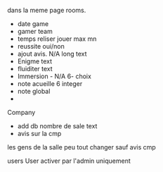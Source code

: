 dans la meme page rooms.




- date game
- gamer team
- temps reliser jouer max mn
- reussite oui/non
- ajout avis.    N/A long text
- Enigme text 
- fluiditer text
- Immersion - N/A 6- choix
- note acueille 6 integer
- note global
-


Company

- add db nombre de sale text
- avis sur la cmp

les gens de la salle peu tout changer sauf avis cmp


users
User activer par l'admin uniquement
